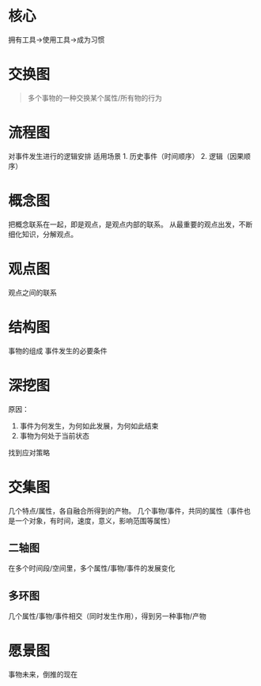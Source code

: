 # 核心
拥有工具→使用工具→成为习惯
# 交换图
> 多个事物的一种交换某个属性/所有物的行为

# 流程图
对事件发生进行的逻辑安排
适用场景
	1. 历史事件（时间顺序）
	2. 逻辑（因果顺序）
# 概念图
把概念联系在一起，即是观点，是观点内部的联系。
从最重要的观点出发，不断细化知识，分解观点。
# 观点图
观点之间的联系
# 结构图
事物的组成
事件发生的必要条件
# 深挖图
原因：
1. 事件为何发生，为何如此发展，为何如此结束
2. 事物为何处于当前状态


找到应对策略
# 交集图
几个特点/属性，各自融合所得到的产物。
几个事物/事件，共同的属性（事件也是一个对象，有时间，速度，意义，影响范围等属性）
## 二轴图
在多个时间段/空间里，多个属性/事物/事件的发展变化
## 多环图
几个属性/事物/事件相交（同时发生作用），得到另一种事物/产物
# 愿景图
事物未来，倒推的现在